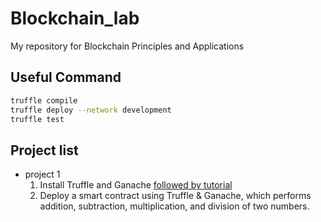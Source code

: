 # Blockchain_lab
My repository for Blockchain Principles and Applications

## Useful Command
```bash
truffle compile
truffle deploy --network development
truffle test
```

## Project list

- project 1
    1. Install Truffle and Ganache [followed by tutorial](https://blockheroes.dev/first-smart-contracts-project/)
    2. Deploy a smart contract using Truffle & Ganache, which performs addition, subtraction, multiplication, and division of two numbers.
